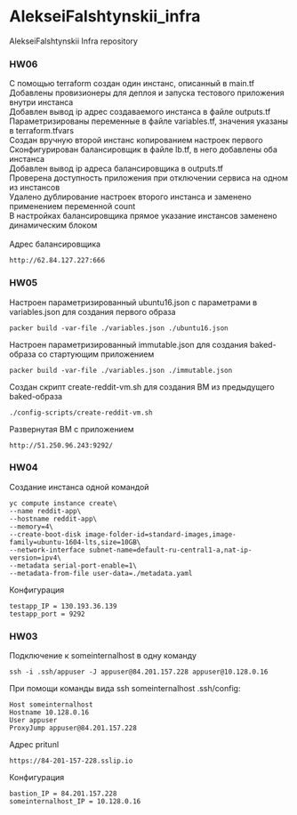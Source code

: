 # AlekseiFalshtynskii_infra
AlekseiFalshtynskii Infra repository

### HW06
С помощью terraform создан один инстанс, описанный в main.tf\
Добавлены провизионеры для деплоя и запуска тестового приложения внутри инстанса\
Добавлен вывод ip адрес создаваемого инстанса в файле outputs.tf\
Параметризированы переменные в файле variables.tf, значения указаны в terraform.tfvars\
Создан вручную второй инстанс копированием настроек первого\
Сконфигурирован балансировщик в файле lb.tf, в него добавлены оба инстанса\
Добавлен вывод ip адреса балансировщика в outputs.tf\
Проверена доступность приложения при отключении сервиса на одном из инстансов\
Удалено дублирование настроек второго инстанса и заменено применением переменной count\
В настройках балансировщика прямое указание инстансов заменено динамическим блоком\
\
Адрес балансировщика
```
http://62.84.127.227:666
```

### HW05
Настроен параметризированный ubuntu16.json с параметрами в variables.json для создания первого образа
```
packer build -var-file ./variables.json ./ubuntu16.json
```
Настроен параметризированный immutable.json для создания baked-образа со стартующим приложением
```
packer build -var-file ./variables.json ./immutable.json
```
Создан скрипт create-reddit-vm.sh для создания ВМ из предыдущего baked-образа
```
./config-scripts/create-reddit-vm.sh
```
Развернутая ВМ с приложением
```
http://51.250.96.243:9292/
```

### HW04
Создание инстанса одной командой
```
yc compute instance create\
--name reddit-app\
--hostname reddit-app\
--memory=4\
--create-boot-disk image-folder-id=standard-images,image-family=ubuntu-1604-lts,size=10GB\
--network-interface subnet-name=default-ru-central1-a,nat-ip-version=ipv4\
--metadata serial-port-enable=1\
--metadata-from-file user-data=./metadata.yaml
```
Конфигурация
```
testapp_IP = 130.193.36.139
testapp_port = 9292
```

### HW03
Подключение к someinternalhost в одну команду
```
ssh -i .ssh/appuser -J appuser@84.201.157.228 appuser@10.128.0.16
```
При помощи команды вида ssh someinternalhost
.ssh/config:
```
Host someinternalhost
Hostname 10.128.0.16
User appuser
ProxyJump appuser@84.201.157.228
```
Адрес pritunl
```
https://84-201-157-228.sslip.io
```
Конфигурация
```
bastion_IP = 84.201.157.228
someinternalhost_IP = 10.128.0.16
```
